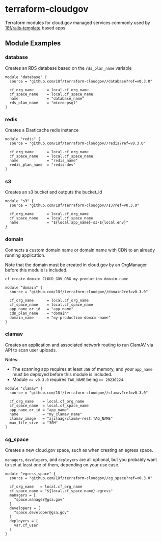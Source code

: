 # terraform-cloudgov

Terraform modules for cloud.gov managed services commonly used by [18f/rails-template](https://github.com/18f/rails-template) based apps

## Module Examples

### database

Creates an RDS database based on the `rds_plan_name` variable

```
module "database" {
  source = "github.com/18f/terraform-cloudgov//database?ref=v0.3.0"

  cf_org_name      = local.cf_org_name
  cf_space_name    = local.cf_space_name
  name             = "database_name"
  rds_plan_name    = "micro-psql"
}
```

### redis

Creates a Elasticache redis instance

```
module "redis" {
  source = "github.com/18f/terraform-cloudgov//redis?ref=v0.3.0"

  cf_org_name      = local.cf_org_name
  cf_space_name    = local.cf_space_name
  name             = "redis_name"
  redis_plan_name  = "redis-dev"
}
```

### s3

Creates an s3 bucket and outputs the bucket_id

```
module "s3" {
  source = "github.com/18f/terraform-cloudgov//s3?ref=v0.3.0"

  cf_org_name      = local.cf_org_name
  cf_space_name    = local.cf_space_name
  name             = "${local.app_name}-s3-${local.env}"
}
```

### domain

Connects a custom domain name or domain name with CDN to an already running application.

Note that the domain must be created in cloud.gov by an OrgManager before this module is included.

`cf create-domain CLOUD_GOV_ORG my-production-domain-name`

```
module "domain" {
  source = "github.com/18f/terraform-cloudgov//domain?ref=v0.3.0"

  cf_org_name      = local.cf_org_name
  cf_space_name    = local.cf_space_name
  app_name_or_id   = "app_name"
  cdn_plan_name    = "domain"
  domain_name      = "my-production-domain-name"
}
```

### clamav

Creates an application and associated network routing to run ClamAV via API to scan user uploads.

Notes:
* The scanning app requires at least `3GB` of memory, and your `app_name` must be deployed before this module is included.
* Module `>= v0.3.0` requires `TAG_NAME` being `>= 20230224`.

```
module "clamav" {
  source = "github.com/18f/terraform-cloudgov//clamav?ref=v0.3.0"

  cf_org_name    = local.cf_org_name
  cf_space_name  = local.cf_space_name
  app_name_or_id = "app_name"
  name           = "my_clamav_name"
  clamav_image   = "ajilaag/clamav-rest:TAG_NAME"
  max_file_size  = "30M"
}
```

### cg_space

Creates a new cloud.gov space, such as when creating an egress space.

`managers`, `developers`, and `deployers` are all optional, but you probably want to set at least one of them, depending on your use case.

```
module "egress_space" {
  source = "github.com/18f/terraform-cloudgov//cg_space?ref=v0.3.0"

  cf_org_name   = local.cf_org_name
  cf_space_name = "${local.cf_space_name}-egress"
  managers = [
    "space.manager@gsa.gov"
  ]
  developers = [
    "space.developer@gsa.gov"
  ]
  deployers = [
    var.cf_user
  ]
}
```
